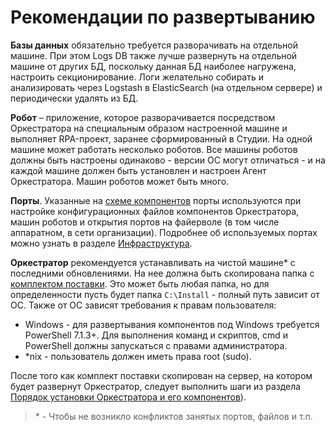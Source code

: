# Рекомендации по развертыванию

**Базы данных** обязательно требуется разворачивать на отдельной машине. При этом Logs DB также лучше развернуть на отдельной машине от других БД, поскольку данная БД наиболее нагружена, настроить секционирование. Логи желательно собирать и анализировать через Logstash в ElasticSearch (на отдельном сервере) и периодически удалять из БД.

**Робот** – приложение, которое разворачивается посредством Оркестратора на специальным образом настроенной машине и выполняет RPA-проект, заранее сформированный в Студии. На одной машине может работать несколько роботов. Все машины роботов должны быть настроены одинаково - версии ОС могут отличаться - и на каждой машине должен быть установлен и настроен Aгент Оркестратора. Машин роботов может быть много.

**Порты**. Указанные на [схеме компонентов](../../orchestrator-new/system-components.md) порты используются при настройке конфигурационных файлов компонентов Оркестратора, машин роботов и открытия портов на файерволе (в том числе аппаратном, в сети организации). Подробнее об используемых портах можно узнать в разделе [Инфраструктура](../../orchestrator-new/ports.md).

**Оркестратор** рекомендуется устанавливать на чистой машине\* с последними обновлениями. На нее должна быть скопирована папка с [комплектом поставки](https://docs.primo-rpa.ru/primo-rpa/orchestrator/deployment/kit). Это может быть любая папка, но для определенности пусть будет папка `C:\Install` - полный путь зависит от ОС. Также от ОС зависят требования к правам пользователя:
* Windows - для развертывания компонентов под Windows требуется PowerShell 7.1.3+. Для выполнения команд и скриптов, cmd и PowerShell должны запускаться с правами администратора.
* *nix - пользователь должен иметь права root (sudo).

После того как комплект поставки скопирован на сервер, на котором будет развернут Оркестратор, следует выполнить шаги из раздела [Порядок установки Оркестратора и его компонентов](../../../orchestrator-new/install/install-overview.md)).

> \* - Чтобы не возникло конфликтов занятых портов, файлов и т.п.